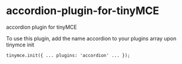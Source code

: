 # accordion-plugin-for-tinyMCE
accordion plugin for tinyMCE

To use this plugin, add the name accordion to your plugins array upon tinymce init

<code>tinymce.init({
  ...
  plugins: 'accordion'
  ...
});
</code>
